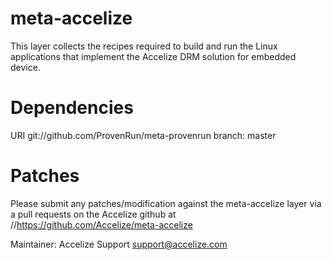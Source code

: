 # meta-accelize

This layer collects the recipes required to build and run the Linux 
applications that implement the Accelize DRM solution for embedded device.


Dependencies
============

URI	git://github.com/ProvenRun/meta-provenrun
branch: master


Patches
=======

Please submit any patches/modification against the meta-accelize layer 
via a pull requests on the Accelize github at //https://github.com/Accelize/meta-accelize

Maintainer: Accelize Support <support@accelize.com>
